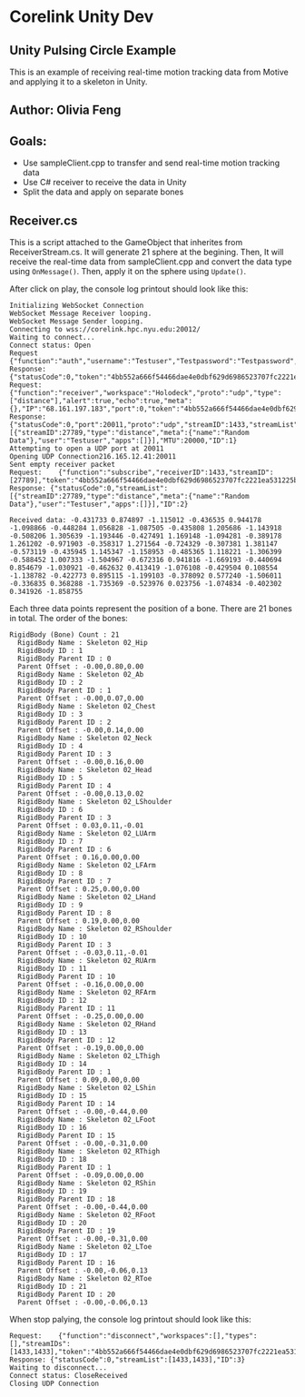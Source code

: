 # Corelink Unity Dev



## Unity Pulsing Circle Example

This is an example of receiving real-time motion tracking data from Motive and applying it to a skeleton in Unity.
## Author: Olivia Feng

## Goals:
- Use sampleClient.cpp to transfer and send real-time motion tracking data
- Use C# receiver to receive the data in Unity
- Split the data and apply on separate bones

## Receiver.cs

This is a script attached to the GameObject that inherites from ReceiverStream.cs. It will generate 21 sphere at the begining. Then, It will receive the real-time data from sampleClient.cpp and convert the data type using `OnMessage()`. Then, apply it on the sphere using `Update()`.

After click on play, the console log printout should look like this:
```
Initializing WebSocket Connection
WebSocket Message Receiver looping.
WebSocket Message Sender looping.
Connecting to wss://corelink.hpc.nyu.edu:20012/
Waiting to connect...
Connect status: Open
Request     {"function":"auth","username":"Testuser","Testpassword":"Testpassword","ID":0}
Response: {"statusCode":0,"token":"4bb552a666f54466dae4e0dbf629d6986523707fc2221ea531225bcf815c5b29","IP":"68.161.197.183","ID":0}
Request:	{"function":"receiver","workspace":"Holodeck","proto":"udp","type":["distance"],"alert":true,"echo":true,"meta":{},"IP":"68.161.197.183","port":0,"token":"4bb552a666f54466dae4e0dbf629d6986523707fc2221ea531225bcf815c5b29","ID":1}
Response: {"statusCode":0,"port":20011,"proto":"udp","streamID":1433,"streamList":[{"streamID":27789,"type":"distance","meta":{"name":"Random Data"},"user":"Testuser","apps":[]}],"MTU":20000,"ID":1}
Attempting to open a UDP port at 20011
Opening UDP Connection216.165.12.41:20011
Sent empty receiver packet
Request:	{"function":"subscribe","receiverID":1433,"streamID":[27789],"token":"4bb552a666f54466dae4e0dbf629d6986523707fc2221ea531225bcf815c5b29","ID":2}
Response: {"statusCode":0,"streamList":[{"streamID":27789,"type":"distance","meta":{"name":"Random Data"},"user":"Testuser","apps":[]}],"ID":2}

Received data: -0.431733 0.874897 -1.115012 -0.436535 0.944178 -1.098866 -0.448284 1.056828 -1.087505 -0.435808 1.205686 -1.143918 -0.508206 1.305639 -1.193446 -0.427491 1.169148 -1.094281 -0.389178 1.261202 -0.971903 -0.358317 1.271564 -0.724329 -0.307381 1.381147 -0.573119 -0.435945 1.145347 -1.158953 -0.485365 1.118221 -1.306399 -0.588452 1.007333 -1.504967 -0.672316 0.941816 -1.669193 -0.440694 0.854679 -1.030921 -0.462632 0.413419 -1.076108 -0.429504 0.108554 -1.138782 -0.422773 0.895115 -1.199103 -0.378092 0.577240 -1.506011 -0.336835 0.368288 -1.735369 -0.523976 0.023756 -1.074834 -0.402302 0.341926 -1.858755 

```
Each three data points represent the position of a bone. There are 21 bones in total.
The order of the bones:
```
RigidBody (Bone) Count : 21
  RigidBody Name : Skeleton 02_Hip
  RigidBody ID : 1
  RigidBody Parent ID : 0
  Parent Offset : -0.00,0.80,0.00
  RigidBody Name : Skeleton 02_Ab
  RigidBody ID : 2
  RigidBody Parent ID : 1
  Parent Offset : -0.00,0.07,0.00
  RigidBody Name : Skeleton 02_Chest
  RigidBody ID : 3
  RigidBody Parent ID : 2
  Parent Offset : -0.00,0.14,0.00
  RigidBody Name : Skeleton 02_Neck
  RigidBody ID : 4
  RigidBody Parent ID : 3
  Parent Offset : -0.00,0.16,0.00
  RigidBody Name : Skeleton 02_Head
  RigidBody ID : 5
  RigidBody Parent ID : 4
  Parent Offset : -0.00,0.13,0.02
  RigidBody Name : Skeleton 02_LShoulder
  RigidBody ID : 6
  RigidBody Parent ID : 3
  Parent Offset : 0.03,0.11,-0.01
  RigidBody Name : Skeleton 02_LUArm
  RigidBody ID : 7
  RigidBody Parent ID : 6
  Parent Offset : 0.16,0.00,0.00
  RigidBody Name : Skeleton 02_LFArm
  RigidBody ID : 8
  RigidBody Parent ID : 7
  Parent Offset : 0.25,0.00,0.00
  RigidBody Name : Skeleton 02_LHand
  RigidBody ID : 9
  RigidBody Parent ID : 8
  Parent Offset : 0.19,0.00,0.00
  RigidBody Name : Skeleton 02_RShoulder
  RigidBody ID : 10
  RigidBody Parent ID : 3
  Parent Offset : -0.03,0.11,-0.01
  RigidBody Name : Skeleton 02_RUArm
  RigidBody ID : 11
  RigidBody Parent ID : 10
  Parent Offset : -0.16,0.00,0.00
  RigidBody Name : Skeleton 02_RFArm
  RigidBody ID : 12
  RigidBody Parent ID : 11
  Parent Offset : -0.25,0.00,0.00
  RigidBody Name : Skeleton 02_RHand
  RigidBody ID : 13
  RigidBody Parent ID : 12
  Parent Offset : -0.19,0.00,0.00
  RigidBody Name : Skeleton 02_LThigh
  RigidBody ID : 14
  RigidBody Parent ID : 1
  Parent Offset : 0.09,0.00,0.00
  RigidBody Name : Skeleton 02_LShin
  RigidBody ID : 15
  RigidBody Parent ID : 14
  Parent Offset : -0.00,-0.44,0.00
  RigidBody Name : Skeleton 02_LFoot
  RigidBody ID : 16
  RigidBody Parent ID : 15
  Parent Offset : -0.00,-0.31,0.00
  RigidBody Name : Skeleton 02_RThigh
  RigidBody ID : 18
  RigidBody Parent ID : 1
  Parent Offset : -0.09,0.00,0.00
  RigidBody Name : Skeleton 02_RShin
  RigidBody ID : 19
  RigidBody Parent ID : 18
  Parent Offset : -0.00,-0.44,0.00
  RigidBody Name : Skeleton 02_RFoot
  RigidBody ID : 20
  RigidBody Parent ID : 19
  Parent Offset : -0.00,-0.31,0.00
  RigidBody Name : Skeleton 02_LToe
  RigidBody ID : 17
  RigidBody Parent ID : 16
  Parent Offset : -0.00,-0.06,0.13
  RigidBody Name : Skeleton 02_RToe
  RigidBody ID : 21
  RigidBody Parent ID : 20
  Parent Offset : -0.00,-0.06,0.13
```


When stop palying, the console log printout should look like this:
```
Request:	{"function":"disconnect","workspaces":[],"types":[],"streamIDs":[1433,1433],"token":"4bb552a666f54466dae4e0dbf629d6986523707fc2221ea531225bcf815c5b29","ID":3}
Response: {"statusCode":0,"streamList":[1433,1433],"ID":3}
Waiting to disconnect...
Connect status: CloseReceived
Closing UDP Connection
```
